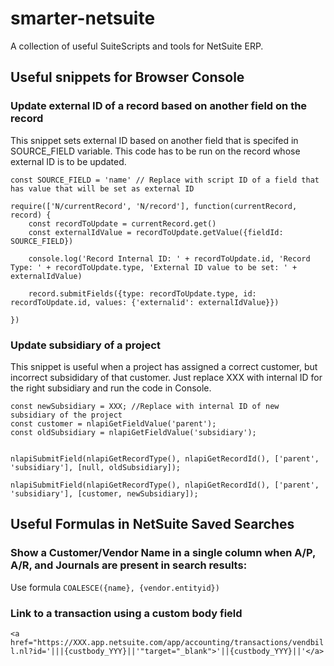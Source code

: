 # smarter-netsuite
A collection of useful SuiteScripts and tools for NetSuite ERP.

## Useful snippets for Browser Console

### Update external ID of a record based on another field on the record
This snippet sets external ID based on another field that is specifed in SOURCE_FIELD variable. This code has to be run on the record whose external ID is to be updated.

```
const SOURCE_FIELD = 'name' // Replace with script ID of a field that has value that will be set as external ID

require(['N/currentRecord', 'N/record'], function(currentRecord, record) {
    const recordToUpdate = currentRecord.get()
    const externalIdValue = recordToUpdate.getValue({fieldId: SOURCE_FIELD})
    
    console.log('Record Internal ID: ' + recordToUpdate.id, 'Record Type: ' + recordToUpdate.type, 'External ID value to be set: ' + externalIdValue)
    
    record.submitFields({type: recordToUpdate.type, id: recordToUpdate.id, values: {'externalid': externalIdValue}})
    
})
```

### Update subsidiary of a project
This snippet is useful when a project has assigned a correct customer, but incorrect subsididary of that customer. Just replace XXX with internal ID for the right subsidiary and run the code in Console.
```
const newSubsidiary = XXX; //Replace with internal ID of new subsidiary of the project
const customer = nlapiGetFieldValue('parent');
const oldSubsidiary = nlapiGetFieldValue('subsidiary');


nlapiSubmitField(nlapiGetRecordType(), nlapiGetRecordId(), ['parent', 'subsidiary'], [null, oldSubsidiary]);

nlapiSubmitField(nlapiGetRecordType(), nlapiGetRecordId(), ['parent', 'subsidiary'], [customer, newSubsidiary]);
```

## Useful Formulas in NetSuite Saved Searches
### Show a Customer/Vendor Name in a single column when A/P, A/R, and Journals are present in search results:
Use formula `COALESCE({name}, {vendor.entityid})`

### Link to a transaction using a custom body field
`<a href="https://XXX.app.netsuite.com/app/accounting/transactions/vendbill.nl?id='|||{custbody_YYY}||'"target="_blank">'||{custbody_YYY}||'</a>`
